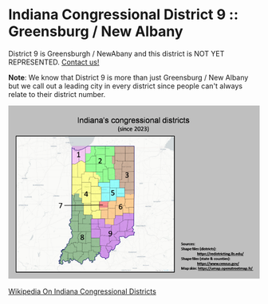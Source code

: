 # Indiana Congressional District 9 :: Greensburg / New Albany

District 9 is Greensburgh / NewAbany and this district is NOT YET REPRESENTED.   [Contact us!](/contact.html)

**Note**: We know that District 9 is more than just Greensburg / New Albany but we call out a leading city in every district since people can't always relate to their district number.

![image](/images/districts.png)

[Wikipedia On Indiana Congressional Districts](https://en.wikipedia.org/wiki/Indiana%27s_congressional_districts)